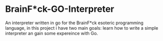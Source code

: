 # BrainF*ck-GO-Interpreter
An interpreter written in go for the BrainF*ck esoteric programming language, in this project i have two main goals: learn how to write a  simple interpreter an gain some expereince with Go.

